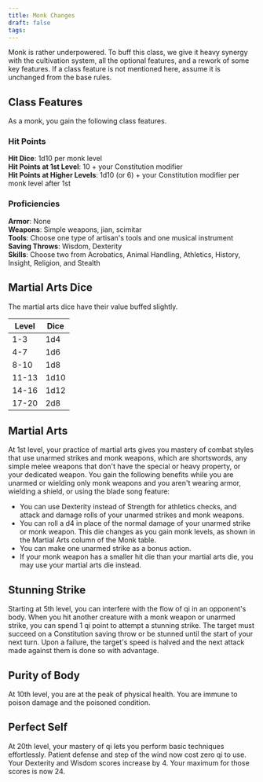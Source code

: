 ```yaml
---
title: Monk Changes
draft: false
tags:
---
```

Monk is rather underpowered. To buff this class, we give it heavy synergy with the cultivation system, all the optional features, and a rework of some key features. If a class feature is not mentioned here, assume it is unchanged from the base rules.

## Class Features



As a monk, you gain the following class features.

### Hit Points


**Hit Dice**: 1d10 per monk level  
**Hit Points at 1st Level**: 10 + your Constitution modifier  
**Hit Points at Higher Levels**: 1d10 (or 6) + your Constitution modifier per monk level after 1st

### Proficiencies

**Armor**: None  
**Weapons**: Simple weapons, jian, scimitar  
**Tools**: Choose one type of artisan's tools and one musical instrument  
**Saving Throws**: Wisdom, Dexterity  
**Skills**: Choose two from Acrobatics, Animal Handling, Athletics, History, Insight, Religion, and Stealth

## Martial Arts Dice

The martial arts dice have their value buffed slightly.

|Level|Dice|
|---|---|
|1-3|1d4|
|4-7|1d6|
|8-10|1d8|
|11-13|1d10|
|14-16|1d12|
|17-20|2d8|

## Martial Arts

At 1st level, your practice of martial arts gives you mastery of combat styles that use unarmed strikes and monk weapons, which are shortswords, any simple melee weapons that don't have the special or heavy property, or your dedicated weapon. You gain the following benefits while you are unarmed or wielding only monk weapons and you aren't wearing armor, wielding a shield, or using the blade song feature:

- You can use Dexterity instead of Strength for athletics checks, and attack and damage rolls of your unarmed strikes and monk weapons.
- You can roll a d4 in place of the normal damage of your unarmed strike or monk weapon. This die changes as you gain monk levels, as shown in the Martial Arts column of the Monk table.
- You can make one unarmed strike as a bonus action.
- If your monk weapon has a smaller hit die than your martial arts die, you may use your martial arts die instead.

## Stunning Strike


Starting at 5th level, you can interfere with the flow of qi in an opponent's body. When you hit another creature with a monk weapon or unarmed strike, you can spend 1 qi point to attempt a stunning strike. The target must succeed on a Constitution saving throw or be stunned until the start of your next turn. Upon a failure, the target's speed is halved and the next attack made against them is done so with advantage.

## Purity of Body

At 10th level, you are at the peak of physical health. You are immune to poison damage and the poisoned condition.

## Perfect Self


At 20th level, your mastery of qi lets you perform basic techniques effortlessly. Patient defense and step of the wind now cost zero qi to use. Your Dexterity and Wisdom scores increase by 4. Your maximum for those scores is now 24.